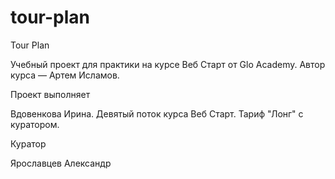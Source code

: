 # tour-plan

Tour Plan

Учебный проект для практики на курсе Веб Старт от Glo Academy. Автор курса — Артем Исламов.

Проект выполняет

Вдовенкова Ирина. Девятый поток курса Веб Старт. Тариф "Лонг" с куратором.

Куратор

Ярославцев Александр
